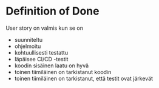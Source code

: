 # Definition of Done

User story on valmis kun se on
- suunniteltu
- ohjelmoitu
- kohtuullisesti testattu
- läpäisee CI/CD -testit
- koodin sisäinen laatu on hyvä
- toinen tiimiläinen on tarkistanut koodin
- toinen tiimiläinen on tarkistanut, että testit ovat järkevät
